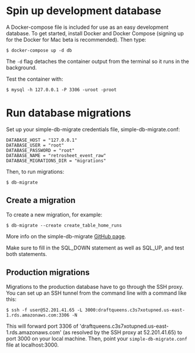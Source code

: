 # Spin up development database
A Docker-compose file is included for use as an easy development database. To
get started, install Docker and Docker Compose (signing up for the Docker for
Mac beta is recommended). Then type:

```
$ docker-compose up -d db
```

The `-d` flag detaches the container output from the terminal so it runs in the
background.

Test the container with:
```
$ mysql -h 127.0.0.1 -P 3306 -uroot -proot
```

# Run database migrations
Set up your simple-db-migrate credentials file, simple-db-migrate.conf:
```
DATABASE_HOST = "127.0.0.1"
DATABASE_USER = "root"
DATABASE_PASSWORD = "root"
DATABASE_NAME = "retrosheet_event_raw"
DATABASE_MIGRATIONS_DIR = "migrations"
```

Then, to run migrations:
```
$ db-migrate
```

## Create a migration
To create a new migration, for example:
```
$ db-migrate --create create_table_home_runs
```

More info on the simple-db-migrate [GitHub page](https://github.com/guilhermechapiewski/simple-db-migrate).

Make sure to fill in the SQL_DOWN statement as well as SQL_UP, and test both
statements.

## Production migrations
Migrations to the production database have to go through the SSH proxy. You can
set up an SSH tunnel from the command line with a command like this:
```
$ ssh -f user@52.201.41.65 -L 3000:draftqueens.c3s7xotupned.us-east-1.rds.amazonaws.com:3306 -N
```

This will forward port 3306 of 'draftqueens.c3s7xotupned.us-east-1.rds.amazonaws.com'
(as resolved by the SSH proxy at 52.201.41.65) to port 3000 on your local
machine. Then, point your `simple-db-migrate.conf` file at localhost:3000.

